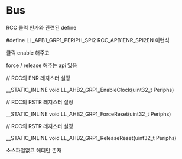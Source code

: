 # Bus

RCC 클럭 인가와 관련된 define

#define LL_APB1_GRP1_PERIPH_SPI2  RCC_APB1ENR_SPI2EN 이런식

클럭 enable 해주고

force / release 해주는 api 있음

// RCC의 ENR 레지스터 설정

__STATIC_INLINE void LL_AHB2_GRP1_EnableClock(uint32_t Periphs)

// RCC의 RSTR 레지스터 설정 

__STATIC_INLINE void LL_AHB2_GRP1_ForceReset(uint32_t Periphs)

// RCC의 RSTR 레지스터 설정

__STATIC_INLINE void LL_AHB2_GRP1_ReleaseReset(uint32_t Periphs)

소스파일없고 헤더만 존재